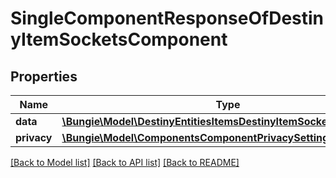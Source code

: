 # SingleComponentResponseOfDestinyItemSocketsComponent

## Properties
Name | Type | Description | Notes
------------ | ------------- | ------------- | -------------
**data** | [**\Bungie\Model\DestinyEntitiesItemsDestinyItemSocketsComponent**](DestinyEntitiesItemsDestinyItemSocketsComponent.md) |  | [optional] 
**privacy** | [**\Bungie\Model\ComponentsComponentPrivacySetting**](ComponentsComponentPrivacySetting.md) |  | [optional] 

[[Back to Model list]](../README.md#documentation-for-models) [[Back to API list]](../README.md#documentation-for-api-endpoints) [[Back to README]](../README.md)


